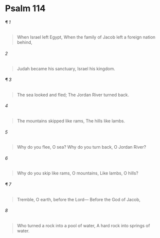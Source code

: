 # Psalm 114
###### ¶ 1
> When Israel left Egypt,
> When the family of Jacob left a foreign nation behind,
###### 2
> Judah became his sanctuary,
> Israel his kingdom.
###### ¶ 3
> The sea looked and fled;
> The Jordan River turned back.
###### 4
> The mountains skipped like rams,
> The hills like lambs.
###### 5
> Why do you flee, O sea?
> Why do you turn back, O Jordan River?
###### 6
> Why do you skip like rams, O mountains,
> Like lambs, O hills?
###### ¶ 7
> Tremble, O earth, before the Lord—
> Before the God of Jacob,
###### 8
> Who turned a rock into a pool of water,
> A hard rock into springs of water.
